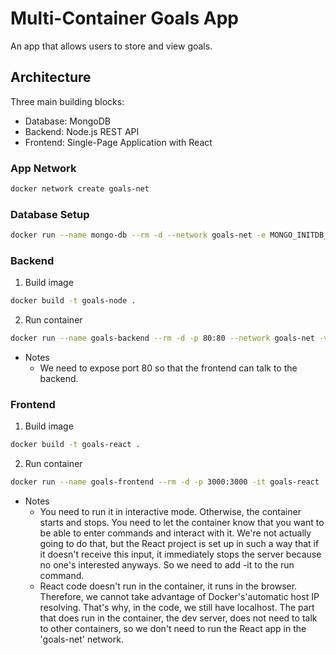 # Multi-Container Goals App
An app that allows users to store and view goals.

## Architecture
Three main building blocks:
- Database: MongoDB
- Backend: Node.js REST API
- Frontend: Single-Page Application with React

### App Network
```bash
docker network create goals-net
```

### Database Setup
```bash
docker run --name mongo-db --rm -d --network goals-net -e MONGO_INITDB_ROOT_USERNAME=admin -e MONGO_INITDB_ROOT_PASSWORD=admin -v goals-app-data:/data/db mongo
```

### Backend
1. Build image
```bash
docker build -t goals-node .
```
2. Run container
```bash
docker run --name goals-backend --rm -d -p 80:80 --network goals-net -v ABSOLUTE/PATH/TO/RESOURCE:/app -v logs:/app/logs -v /app/node_modules goals-node
```
- Notes
  - We need to expose port 80 so that the frontend can talk to the backend.

### Frontend
1. Build image
```bash
docker build -t goals-react .
```
2. Run container
```bash
docker run --name goals-frontend --rm -d -p 3000:3000 -it goals-react
```
- Notes
  - You need to run it in interactive mode. Otherwise, the container starts and stops. 
You need to let the container know that you want to be able to enter commands and interact with it. We're not actually going to do that, but the React project is set up in such a way that if it doesn't receive this input, it immediately stops the server because no one's interested anyways. So we need to add -it to the run command.
   - React code doesn't run in the container, it runs in the browser. Therefore, we cannot take advantage of Docker's'automatic host IP resolving. That's why, in the code, we still have localhost. The part that does run in the container, the dev server, does not need to talk to other containers, so we don't need to run the React app in the 'goals-net' network.

